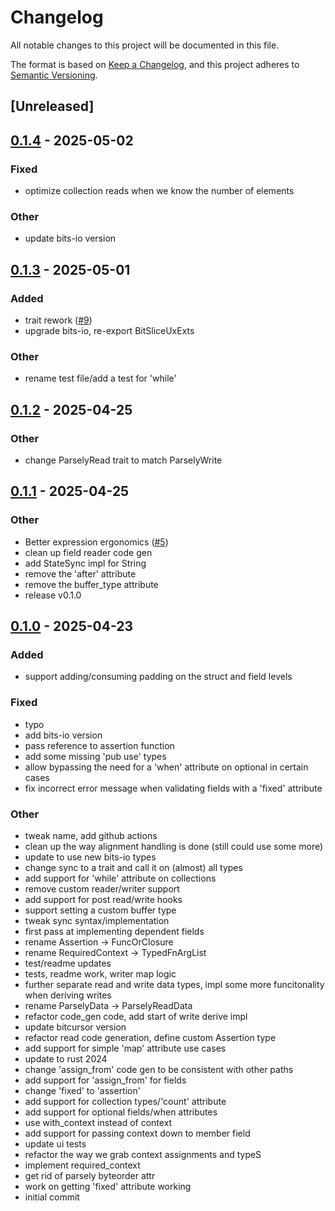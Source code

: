 # Changelog

All notable changes to this project will be documented in this file.

The format is based on [Keep a Changelog](https://keepachangelog.com/en/1.0.0/),
and this project adheres to [Semantic Versioning](https://semver.org/spec/v2.0.0.html).

## [Unreleased]

## [0.1.4](https://github.com/bbaldino/parsely/compare/parsely-rs-v0.1.3...parsely-rs-v0.1.4) - 2025-05-02

### Fixed

- optimize collection reads when we know the number of elements

### Other

- update bits-io version

## [0.1.3](https://github.com/bbaldino/parsely/compare/parsely-rs-v0.1.2...parsely-rs-v0.1.3) - 2025-05-01

### Added

- trait rework ([#9](https://github.com/bbaldino/parsely/pull/9))
- upgrade bits-io, re-export BitSliceUxExts

### Other

- rename test file/add a test for 'while'

## [0.1.2](https://github.com/bbaldino/parsely/compare/parsely-rs-v0.1.1...parsely-rs-v0.1.2) - 2025-04-25

### Other

- change ParselyRead trait to match ParselyWrite

## [0.1.1](https://github.com/bbaldino/parsely/compare/parsely-rs-v0.1.0...parsely-rs-v0.1.1) - 2025-04-25

### Other

- Better expression ergonomics ([#5](https://github.com/bbaldino/parsely/pull/5))
- clean up field reader code gen
- add StateSync impl for String
- remove the 'after' attribute
- remove the buffer_type attribute
- release v0.1.0

## [0.1.0](https://github.com/bbaldino/parsely/releases/tag/parsely-rs-v0.1.0) - 2025-04-23

### Added

- support adding/consuming padding on the struct and field levels

### Fixed

- typo
- add bits-io version
- pass reference to assertion function
- add some missing 'pub use' types
- allow bypassing the need for a 'when' attribute on optional in certain cases
- fix incorrect error message when validating fields with a 'fixed' attribute

### Other

- tweak name, add github actions
- clean up the way alignment handling is done (still could use some more)
- update to use new bits-io types
- change sync to a trait and call it on (almost) all types
- add support for 'while' attribute on collections
- remove custom reader/writer support
- add support for post read/write hooks
- support setting a custom buffer type
- tweak sync syntax/implementation
- first pass at implementing dependent fields
- rename Assertion -> FuncOrClosure
- rename RequiredContext -> TypedFnArgList
- test/readme updates
- tests, readme work, writer map logic
- further separate read and write data types, impl some more funcitonality when deriving writes
- rename ParselyData -> ParselyReadData
- refactor code_gen code, add start of write derive impl
- update bitcursor version
- refactor read code generation, define custom Assertion type
- add support for simple 'map' attribute use cases
- update to rust 2024
- change 'assign_from' code gen to be consistent with other paths
- add support for 'assign_from' for fields
- change 'fixed' to 'assertion'
- add support for collection types/'count' attribute
- add support for optional fields/when attributes
- use with_context instead of context
- add support for passing context down to member field
- update ui tests
- refactor the way we grab context assignments and typeS
- implement required_context
- get rid of parsely byteorder attr
- work on getting 'fixed' attribute working
- initial commit
